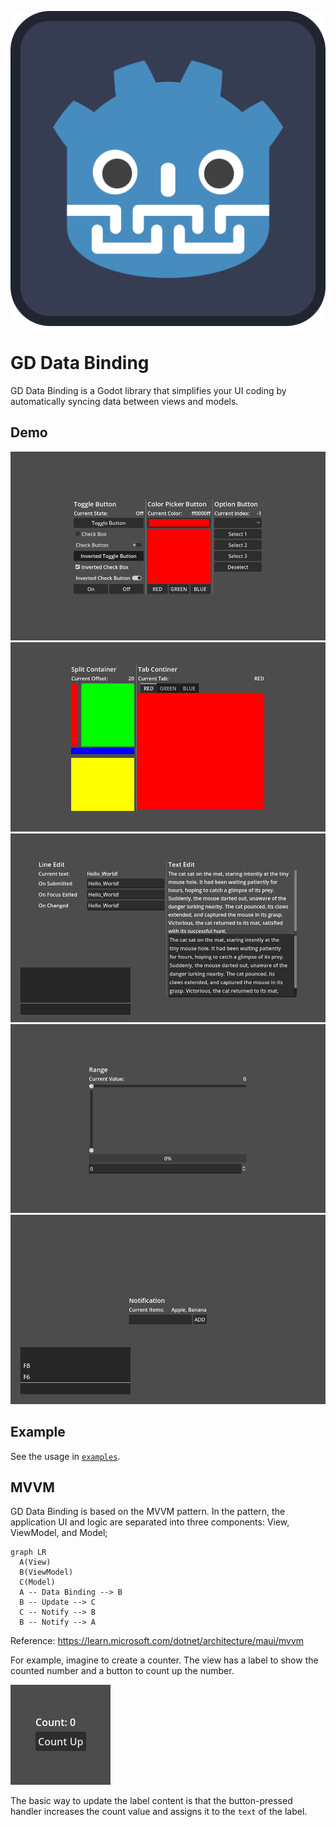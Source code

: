 ![icon](assets/icon.svg)

# GD Data Binding

GD Data Binding is a Godot library that simplifies your UI coding by automatically syncing data between views and models.

## Demo

![buttons demo](images/buttons.gif)
![containers demo](images/containers.gif)
![edits demo](images/edits.gif)
![ranges demo](images/ranges.gif)
![notification demo](images/notification.gif)

## Example

See the usage in [`examples`](examples).

## MVVM

GD Data Binding is based on the MVVM pattern.
In the pattern, the application UI and logic are separated into three components: View, ViewModel, and Model;

```mermaid
graph LR
  A(View)
  B(ViewModel)
  C(Model)
  A -- Data Binding --> B
  B -- Update --> C
  C -- Notify --> B
  B -- Notify --> A
```

Reference: https://learn.microsoft.com/dotnet/architecture/maui/mvvm

For example, imagine to create a counter.
The view has a label to show the counted number and a button to count up the number.

![counter demo](images/counter.gif)

The basic way to update the label content is that the button-pressed handler increases the count value and assigns it to the `text` of the label.
